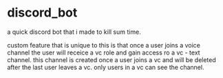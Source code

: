 # discord_bot
a quick discord bot that i made to kill sum time. 

custom feature that is unique to this is that once a user joins a voice channel the user will receice a vc role and gain access ro a vc - text channel. this channel is created once a user joins a vc and will be deleted after the last user leaves a vc. only users in a vc can see the channel. 
